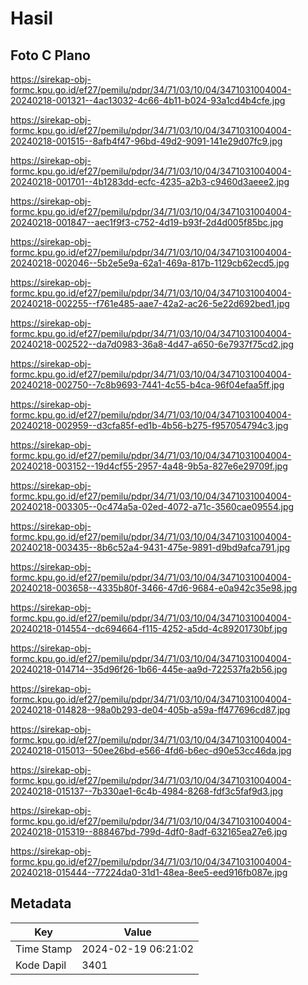 # Hasil

## Foto C Plano

https://sirekap-obj-formc.kpu.go.id/ef27/pemilu/pdpr/34/71/03/10/04/3471031004004-20240218-001321--4ac13032-4c66-4b11-b024-93a1cd4b4cfe.jpg

https://sirekap-obj-formc.kpu.go.id/ef27/pemilu/pdpr/34/71/03/10/04/3471031004004-20240218-001515--8afb4f47-96bd-49d2-9091-141e29d07fc9.jpg

https://sirekap-obj-formc.kpu.go.id/ef27/pemilu/pdpr/34/71/03/10/04/3471031004004-20240218-001701--4b1283dd-ecfc-4235-a2b3-c9460d3aeee2.jpg

https://sirekap-obj-formc.kpu.go.id/ef27/pemilu/pdpr/34/71/03/10/04/3471031004004-20240218-001847--aec1f9f3-c752-4d19-b93f-2d4d005f85bc.jpg

https://sirekap-obj-formc.kpu.go.id/ef27/pemilu/pdpr/34/71/03/10/04/3471031004004-20240218-002046--5b2e5e9a-62a1-469a-817b-1129cb62ecd5.jpg

https://sirekap-obj-formc.kpu.go.id/ef27/pemilu/pdpr/34/71/03/10/04/3471031004004-20240218-002255--f761e485-aae7-42a2-ac26-5e22d692bed1.jpg

https://sirekap-obj-formc.kpu.go.id/ef27/pemilu/pdpr/34/71/03/10/04/3471031004004-20240218-002522--da7d0983-36a8-4d47-a650-6e7937f75cd2.jpg

https://sirekap-obj-formc.kpu.go.id/ef27/pemilu/pdpr/34/71/03/10/04/3471031004004-20240218-002750--7c8b9693-7441-4c55-b4ca-96f04efaa5ff.jpg

https://sirekap-obj-formc.kpu.go.id/ef27/pemilu/pdpr/34/71/03/10/04/3471031004004-20240218-002959--d3cfa85f-ed1b-4b56-b275-f957054794c3.jpg

https://sirekap-obj-formc.kpu.go.id/ef27/pemilu/pdpr/34/71/03/10/04/3471031004004-20240218-003152--19d4cf55-2957-4a48-9b5a-827e6e29709f.jpg

https://sirekap-obj-formc.kpu.go.id/ef27/pemilu/pdpr/34/71/03/10/04/3471031004004-20240218-003305--0c474a5a-02ed-4072-a71c-3560cae09554.jpg

https://sirekap-obj-formc.kpu.go.id/ef27/pemilu/pdpr/34/71/03/10/04/3471031004004-20240218-003435--8b6c52a4-9431-475e-9891-d9bd9afca791.jpg

https://sirekap-obj-formc.kpu.go.id/ef27/pemilu/pdpr/34/71/03/10/04/3471031004004-20240218-003658--4335b80f-3466-47d6-9684-e0a942c35e98.jpg

https://sirekap-obj-formc.kpu.go.id/ef27/pemilu/pdpr/34/71/03/10/04/3471031004004-20240218-014554--dc694664-f115-4252-a5dd-4c89201730bf.jpg

https://sirekap-obj-formc.kpu.go.id/ef27/pemilu/pdpr/34/71/03/10/04/3471031004004-20240218-014714--35d96f26-1b66-445e-aa9d-722537fa2b56.jpg

https://sirekap-obj-formc.kpu.go.id/ef27/pemilu/pdpr/34/71/03/10/04/3471031004004-20240218-014828--98a0b293-de04-405b-a59a-ff477696cd87.jpg

https://sirekap-obj-formc.kpu.go.id/ef27/pemilu/pdpr/34/71/03/10/04/3471031004004-20240218-015013--50ee26bd-e566-4fd6-b6ec-d90e53cc46da.jpg

https://sirekap-obj-formc.kpu.go.id/ef27/pemilu/pdpr/34/71/03/10/04/3471031004004-20240218-015137--7b330ae1-6c4b-4984-8268-fdf3c5faf9d3.jpg

https://sirekap-obj-formc.kpu.go.id/ef27/pemilu/pdpr/34/71/03/10/04/3471031004004-20240218-015319--888467bd-799d-4df0-8adf-632165ea27e6.jpg

https://sirekap-obj-formc.kpu.go.id/ef27/pemilu/pdpr/34/71/03/10/04/3471031004004-20240218-015444--77224da0-31d1-48ea-8ee5-eed916fb087e.jpg


## Metadata

| Key        | Value               |
| ---------- | ------------------- |
| Time Stamp | 2024-02-19 06:21:02 |
| Kode Dapil | 3401                |



